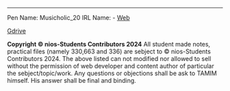 ---------------------------------------------------

Pen Name: Musicholic_20
IRL Name: -
[Web](https://nios-students.pages.dev/wiki/other-materials)

[Gdrive](https://drive.google.com/drive/folders/1vaByc-LOQmRnBjUc4AMWJqAcuDZLu4xw?usp=drive_link)

**Copyright © nios-Students Contributors 2024**
All student made notes, practical files (namely 330,663 and 336) are sebject to © nios-Students Contributors 2024. The above listed can not
modified nor allowed to sell without the permission of web developer and content author of particular the sebject/topic/work. Any questions or objections shall be ask to TAMIM himself. His answer shall be final and binding.
